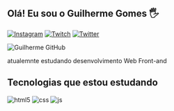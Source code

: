 ## Olá! Eu sou o Guilherme Gomes 🖐

[![Instagram](https://img.shields.io/badge/Instagram-E4405F?style=for-the-badge&logo=instagram&logoColor=white)](https://www.instagram.com/gommes_gui/)
[![Twitch](https://img.shields.io/badge/Twitch-9146FF?style=for-the-badge&logo=twitch&logoColor=white)](https://www.twitch.tv/sorrizoficial)
[![Twitter](https://img.shields.io/badge/Twitter-9146FF?style=for-the-badge&logo=twitter&logoColor=blue)](https://twitter.com/guilherminno)

![Guilherme GitHub](https://github-readme-stats.vercel.app/api?username=guilhermefonts&show_icons=true&theme=onedark&count_private=true)

<p>atualemnte estudando desenvolvimento Web Front-and</p> 

## Tecnologias que estou estudando

<img align="center" alt="html5" src="https://img.shields.io/badge/HTML5-E34F26?style=for-the-badge&logo=html5&logoColor=white" />
<img align="center" alt="css" src="https://img.shields.io/badge/CSS3-1572B6?style=for-the-badge&logo=css3&logoColor=white" />
<img align="center" alt="js" src="https://img.shields.io/badge/JavaScript-F7DF1E?style=for-the-badge&logo=javascript&logoColor=black" />
</div><br/>
